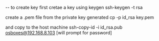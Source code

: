 --
to create key
first cretae a key using keygen
ssh-keygen -t rsa

create a .pem file from the private key generated
cp -p id_rsa key.pem

and copy to the host machine
ssh-copy-id -i id_rsa.pub osboxes@192.168.8.103
[will prompt for password]

